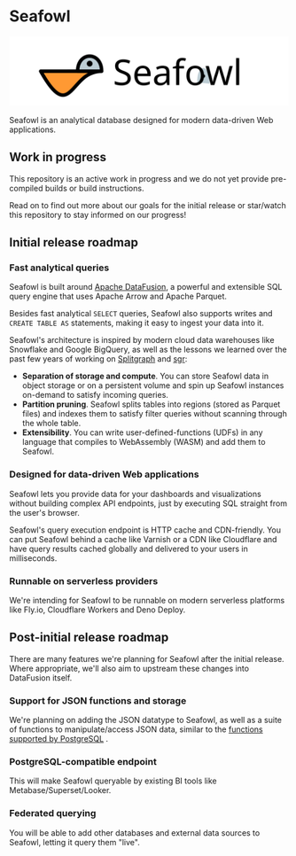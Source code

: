 # Seafowl

![Seafowl](./docs/static/logotype.svg)

Seafowl is an analytical database designed for modern data-driven Web applications.

## Work in progress

This repository is an active work in progress and we do not yet provide pre-compiled builds or build instructions.

Read on to find out more about our goals for the initial release or star/watch this repository to stay informed on our progress!

## Initial release roadmap

### Fast analytical queries

Seafowl is built around [Apache DataFusion](https://github.com/apache/arrow-datafusion), a powerful and extensible SQL query engine that uses Apache Arrow and Apache Parquet.

Besides fast analytical `SELECT` queries, Seafowl also supports writes and `CREATE TABLE AS` statements, making it easy to ingest your data into it.

Seafowl's architecture is inspired by modern cloud data warehouses like Snowflake and Google BigQuery, as well as the lessons we learned over the past few years of working on [Splitgraph](https://www,splitgraph.com/) and [sgr](https://github.com/splitgraph/sgr/):

- **Separation of storage and compute**. You can store Seafowl data in object storage or on a persistent volume and spin up Seafowl instances on-demand to satisfy incoming queries.
- **Partition pruning**. Seafowl splits tables into regions (stored as Parquet files) and indexes them to satisfy filter queries without scanning through the whole table.
- **Extensibility**. You can write user-defined-functions (UDFs) in any language that compiles to WebAssembly (WASM) and add them to Seafowl.

### Designed for data-driven Web applications

Seafowl lets you provide data for your dashboards and visualizations without building complex API endpoints, just by executing SQL straight from the user's browser.

Seafowl's query execution endpoint is HTTP cache and CDN-friendly. You can put Seafowl behind a cache like Varnish or a CDN like Cloudflare and have query results cached globally and delivered to your users in milliseconds.

### Runnable on serverless providers

We're intending for Seafowl to be runnable on modern serverless platforms like Fly.io, Cloudflare Workers and Deno Deploy.

## Post-initial release roadmap

There are many features we're planning for Seafowl after the initial release. Where appropriate, we'll also aim to upstream these changes into DataFusion itself.

### Support for JSON functions and storage

We're planning on adding the JSON datatype to Seafowl, as well as a suite of functions to manipulate/access JSON data, similar to the [functions supported by PostgreSQL](https://www.postgresql.org/docs/current/functions-json.html)
.

### PostgreSQL-compatible endpoint

This will make Seafowl queryable by existing BI tools like Metabase/Superset/Looker.

### Federated querying

You will be able to add other databases and external data sources to Seafowl, letting it query them "live".